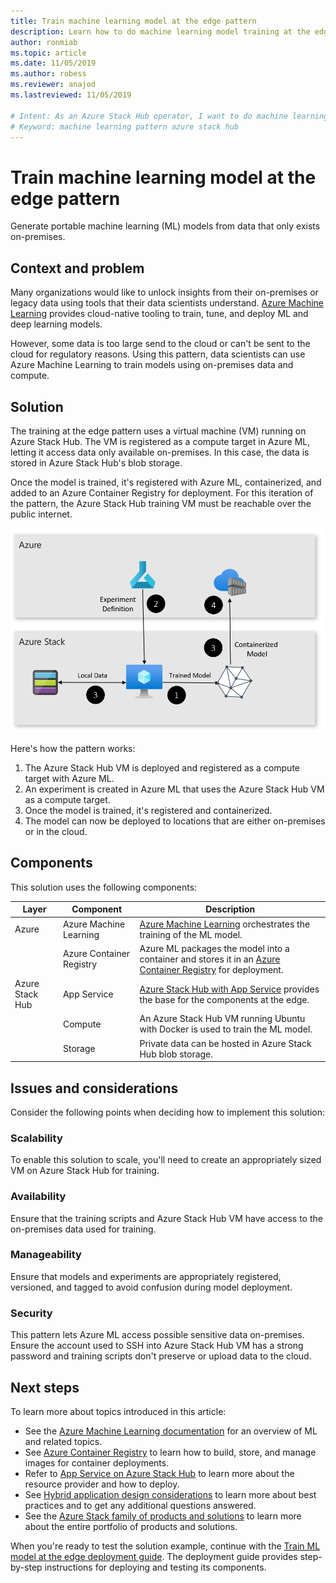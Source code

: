```yaml
---
title: Train machine learning model at the edge pattern
description: Learn how to do machine learning model training at the edge with Azure and Azure Stack Hub.
author: ronmiab 
ms.topic: article
ms.date: 11/05/2019
ms.author: robess
ms.reviewer: anajod
ms.lastreviewed: 11/05/2019

# Intent: As an Azure Stack Hub operator, I want to do machine learning model training at the edge with Azure and Azure Stack Hub so I can generate portable ML models from data that only exists on-premises.
# Keyword: machine learning pattern azure stack hub
---
```


# Train machine learning model at the edge pattern

Generate portable machine learning (ML) models from data that only exists on-premises.

## Context and problem

Many organizations would like to unlock insights from their on-premises or legacy data using tools that their data scientists understand. [Azure Machine Learning](/azure/machine-learning/) provides cloud-native tooling to train, tune, and deploy ML and deep learning models.  

However, some data is too large send to the cloud or can't be sent to the cloud for regulatory reasons. Using this pattern, data scientists can use Azure Machine Learning to train models using on-premises data and compute.

## Solution

The training at the edge pattern uses a virtual machine (VM) running on Azure Stack Hub. The VM is registered as a compute target in Azure ML, letting it access data only available on-premises. In this case, the data is stored in Azure Stack Hub's blob storage.

Once the model is trained, it's registered with Azure ML, containerized, and added to an Azure Container Registry for deployment. For this iteration of the pattern, the Azure Stack Hub training VM must be reachable over the public internet.

[![Train ML model at the edge architecture](media/pattern-train-ml-model-at-edge/solution-architecture.png)](media/pattern-train-ml-model-at-edge/solution-architecture.png)

Here's how the pattern works:

1. The Azure Stack Hub VM is deployed and registered as a compute target with Azure ML.
2. An experiment is created in Azure ML that uses the Azure Stack Hub VM as a compute target.
3. Once the model is trained, it's registered and containerized.
4. The model can now be deployed to locations that are either on-premises or in the cloud.

## Components

This solution uses the following components:

| Layer | Component | Description |
|----------|-----------|-------------|
| Azure | Azure Machine Learning | [Azure Machine Learning](/azure/machine-learning/) orchestrates the training of the ML model. |
| | Azure Container Registry | Azure ML packages the model into a container and stores it in an [Azure Container Registry](/azure/container-registry/) for deployment.|
| Azure Stack Hub | App Service | [Azure Stack Hub with App Service](/azure-stack/operator/azure-stack-app-service-overview) provides the base for the components at the edge. |
| | Compute | An Azure Stack Hub VM running Ubuntu with Docker is used to train the ML model. |
| | Storage | Private data can be hosted in Azure Stack Hub blob storage. |

## Issues and considerations

Consider the following points when deciding how to implement this solution:

### Scalability

To enable this solution to scale, you'll need to create an appropriately sized VM on Azure Stack Hub for training.

### Availability

Ensure that the training scripts and Azure Stack Hub VM have access to the on-premises data used for training.

### Manageability

Ensure that models and experiments are appropriately registered, versioned, and tagged to avoid confusion during model deployment.

### Security

This pattern lets Azure ML access possible sensitive data on-premises. Ensure the account used to SSH into Azure Stack Hub VM has a strong password and training scripts don't preserve or upload data to the cloud.

## Next steps

To learn more about topics introduced in this article:

- See the [Azure Machine Learning documentation](/azure/machine-learning) for an overview of ML and related topics.
- See [Azure Container Registry](/azure/container-registry/) to learn how to build, store, and manage images for container deployments.
- Refer to [App Service on Azure Stack Hub](/azure-stack/operator/azure-stack-app-service-overview) to learn more about the resource provider and how to deploy.
- See [Hybrid application design considerations](overview-app-design-considerations.md) to learn more about best practices and to get any additional questions answered.
- See the [Azure Stack family of products and solutions](/azure-stack) to learn more about the entire portfolio of products and solutions.

When you're ready to test the solution example, continue with the [Train ML model at the edge deployment guide](https://aka.ms/edgetrainingdeploy). The deployment guide provides step-by-step instructions for deploying and testing its components.

